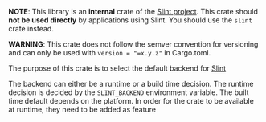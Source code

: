 **NOTE**: This library is an **internal** crate of the [Slint project](https://slint-ui.com).
This crate should **not be used directly** by applications using Slint.
You should use the `slint` crate instead.

**WARNING**: This crate does not follow the semver convention for versioning and can
only be used with `version = "=x.y.z"` in Cargo.toml.


The purpose of this crate is to select the default backend for [Slint](https://slint-ui.com)

The backend can either be a runtime or a build time decision.  The runtime decision is decided
by the `SLINT_BACKEND` environment variable. The built time default depends on the platform.
In order for the crate to be available at runtime, they need to be added as feature
